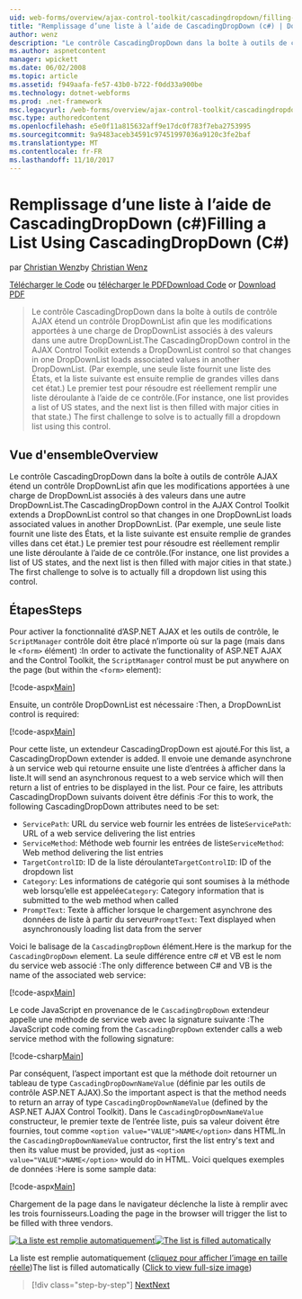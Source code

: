 ```yaml
---
uid: web-forms/overview/ajax-control-toolkit/cascadingdropdown/filling-a-list-using-cascadingdropdown-cs
title: "Remplissage d’une liste à l’aide de CascadingDropDown (c#) | Documents Microsoft"
author: wenz
description: "Le contrôle CascadingDropDown dans la boîte à outils de contrôle AJAX étend un contrôle DropDownList afin que les modifications apportées à une charge de DropDownList associés à des valeurs dans anoth..."
ms.author: aspnetcontent
manager: wpickett
ms.date: 06/02/2008
ms.topic: article
ms.assetid: f949aafa-fe57-43b0-b722-f0dd33a900be
ms.technology: dotnet-webforms
ms.prod: .net-framework
msc.legacyurl: /web-forms/overview/ajax-control-toolkit/cascadingdropdown/filling-a-list-using-cascadingdropdown-cs
msc.type: authoredcontent
ms.openlocfilehash: e5e0f11a815632aff9e17dc0f783f7eba2753995
ms.sourcegitcommit: 9a9483aceb34591c97451997036a9120c3fe2baf
ms.translationtype: MT
ms.contentlocale: fr-FR
ms.lasthandoff: 11/10/2017
---
```

<a name="filling-a-list-using-cascadingdropdown-c"></a><span data-ttu-id="8dbda-103">Remplissage d’une liste à l’aide de CascadingDropDown (c#)</span><span class="sxs-lookup"><span data-stu-id="8dbda-103">Filling a List Using CascadingDropDown (C#)</span></span>
====================
<span data-ttu-id="8dbda-104">par [Christian Wenz](https://github.com/wenz)</span><span class="sxs-lookup"><span data-stu-id="8dbda-104">by [Christian Wenz](https://github.com/wenz)</span></span>

<span data-ttu-id="8dbda-105">[Télécharger le Code](http://download.microsoft.com/download/9/0/7/907760b1-2c60-4f81-aeb6-ca416a573b0d/cascadingdropdown0.cs.zip) ou [télécharger le PDF](http://download.microsoft.com/download/2/d/c/2dc10e34-6983-41d4-9c08-f78f5387d32b/cascadingdropdown0CS.pdf)</span><span class="sxs-lookup"><span data-stu-id="8dbda-105">[Download Code](http://download.microsoft.com/download/9/0/7/907760b1-2c60-4f81-aeb6-ca416a573b0d/cascadingdropdown0.cs.zip) or [Download PDF](http://download.microsoft.com/download/2/d/c/2dc10e34-6983-41d4-9c08-f78f5387d32b/cascadingdropdown0CS.pdf)</span></span>

> <span data-ttu-id="8dbda-106">Le contrôle CascadingDropDown dans la boîte à outils de contrôle AJAX étend un contrôle DropDownList afin que les modifications apportées à une charge de DropDownList associés à des valeurs dans une autre DropDownList.</span><span class="sxs-lookup"><span data-stu-id="8dbda-106">The CascadingDropDown control in the AJAX Control Toolkit extends a DropDownList control so that changes in one DropDownList loads associated values in another DropDownList.</span></span> <span data-ttu-id="8dbda-107">(Par exemple, une seule liste fournit une liste des États, et la liste suivante est ensuite remplie de grandes villes dans cet état.) Le premier test pour résoudre est réellement remplir une liste déroulante à l’aide de ce contrôle.</span><span class="sxs-lookup"><span data-stu-id="8dbda-107">(For instance, one list provides a list of US states, and the next list is then filled with major cities in that state.) The first challenge to solve is to actually fill a dropdown list using this control.</span></span>


## <a name="overview"></a><span data-ttu-id="8dbda-108">Vue d'ensemble</span><span class="sxs-lookup"><span data-stu-id="8dbda-108">Overview</span></span>

<span data-ttu-id="8dbda-109">Le contrôle CascadingDropDown dans la boîte à outils de contrôle AJAX étend un contrôle DropDownList afin que les modifications apportées à une charge de DropDownList associés à des valeurs dans une autre DropDownList.</span><span class="sxs-lookup"><span data-stu-id="8dbda-109">The CascadingDropDown control in the AJAX Control Toolkit extends a DropDownList control so that changes in one DropDownList loads associated values in another DropDownList.</span></span> <span data-ttu-id="8dbda-110">(Par exemple, une seule liste fournit une liste des États, et la liste suivante est ensuite remplie de grandes villes dans cet état.) Le premier test pour résoudre est réellement remplir une liste déroulante à l’aide de ce contrôle.</span><span class="sxs-lookup"><span data-stu-id="8dbda-110">(For instance, one list provides a list of US states, and the next list is then filled with major cities in that state.) The first challenge to solve is to actually fill a dropdown list using this control.</span></span>

## <a name="steps"></a><span data-ttu-id="8dbda-111">Étapes</span><span class="sxs-lookup"><span data-stu-id="8dbda-111">Steps</span></span>

<span data-ttu-id="8dbda-112">Pour activer la fonctionnalité d’ASP.NET AJAX et les outils de contrôle, le `ScriptManager` contrôle doit être placé n’importe où sur la page (mais dans le `<form>` élément) :</span><span class="sxs-lookup"><span data-stu-id="8dbda-112">In order to activate the functionality of ASP.NET AJAX and the Control Toolkit, the `ScriptManager` control must be put anywhere on the page (but within the `<form>` element):</span></span>

[!code-aspx[Main](filling-a-list-using-cascadingdropdown-cs/samples/sample1.aspx)]

<span data-ttu-id="8dbda-113">Ensuite, un contrôle DropDownList est nécessaire :</span><span class="sxs-lookup"><span data-stu-id="8dbda-113">Then, a DropDownList control is required:</span></span>

[!code-aspx[Main](filling-a-list-using-cascadingdropdown-cs/samples/sample2.aspx)]

<span data-ttu-id="8dbda-114">Pour cette liste, un extendeur CascadingDropDown est ajouté.</span><span class="sxs-lookup"><span data-stu-id="8dbda-114">For this list, a CascadingDropDown extender is added.</span></span> <span data-ttu-id="8dbda-115">Il envoie une demande asynchrone à un service web qui retourne ensuite une liste d’entrées à afficher dans la liste.</span><span class="sxs-lookup"><span data-stu-id="8dbda-115">It will send an asynchronous request to a web service which will then return a list of entries to be displayed in the list.</span></span> <span data-ttu-id="8dbda-116">Pour ce faire, les attributs CascadingDropDown suivants doivent être définis :</span><span class="sxs-lookup"><span data-stu-id="8dbda-116">For this to work, the following CascadingDropDown attributes need to be set:</span></span>

- <span data-ttu-id="8dbda-117">`ServicePath`: URL du service web fournir les entrées de liste</span><span class="sxs-lookup"><span data-stu-id="8dbda-117">`ServicePath`: URL of a web service delivering the list entries</span></span>
- <span data-ttu-id="8dbda-118">`ServiceMethod`: Méthode web fournir les entrées de liste</span><span class="sxs-lookup"><span data-stu-id="8dbda-118">`ServiceMethod`: Web method delivering the list entries</span></span>
- <span data-ttu-id="8dbda-119">`TargetControlID`: ID de la liste déroulante</span><span class="sxs-lookup"><span data-stu-id="8dbda-119">`TargetControlID`: ID of the dropdown list</span></span>
- <span data-ttu-id="8dbda-120">`Category`: Les informations de catégorie qui sont soumises à la méthode web lorsqu’elle est appelée</span><span class="sxs-lookup"><span data-stu-id="8dbda-120">`Category`: Category information that is submitted to the web method when called</span></span>
- <span data-ttu-id="8dbda-121">`PromptText`: Texte à afficher lorsque le chargement asynchrone des données de liste à partir du serveur</span><span class="sxs-lookup"><span data-stu-id="8dbda-121">`PromptText`: Text displayed when asynchronously loading list data from the server</span></span>

<span data-ttu-id="8dbda-122">Voici le balisage de la `CascadingDropDown` élément.</span><span class="sxs-lookup"><span data-stu-id="8dbda-122">Here is the markup for the `CascadingDropDown` element.</span></span> <span data-ttu-id="8dbda-123">La seule différence entre c# et VB est le nom du service web associé :</span><span class="sxs-lookup"><span data-stu-id="8dbda-123">The only difference between C# and VB is the name of the associated web service:</span></span>

[!code-aspx[Main](filling-a-list-using-cascadingdropdown-cs/samples/sample3.aspx)]

<span data-ttu-id="8dbda-124">Le code JavaScript en provenance de le `CascadingDropDown` extendeur appelle une méthode de service web avec la signature suivante :</span><span class="sxs-lookup"><span data-stu-id="8dbda-124">The JavaScript code coming from the `CascadingDropDown` extender calls a web service method with the following signature:</span></span>

[!code-csharp[Main](filling-a-list-using-cascadingdropdown-cs/samples/sample4.cs)]

<span data-ttu-id="8dbda-125">Par conséquent, l’aspect important est que la méthode doit retourner un tableau de type `CascadingDropDownNameValue` (définie par les outils de contrôle ASP.NET AJAX).</span><span class="sxs-lookup"><span data-stu-id="8dbda-125">So the important aspect is that the method needs to return an array of type `CascadingDropDownNameValue` (defined by the ASP.NET AJAX Control Toolkit).</span></span> <span data-ttu-id="8dbda-126">Dans le `CascadingDropDownNameValue` constructeur, le premier texte de l’entrée liste, puis sa valeur doivent être fournies, tout comme `<option value="VALUE">NAME</option>` dans HTML.</span><span class="sxs-lookup"><span data-stu-id="8dbda-126">In the `CascadingDropDownNameValue` contructor, first the list entry's text and then its value must be provided, just as `<option value="VALUE">NAME</option>` would do in HTML.</span></span> <span data-ttu-id="8dbda-127">Voici quelques exemples de données :</span><span class="sxs-lookup"><span data-stu-id="8dbda-127">Here is some sample data:</span></span>

[!code-aspx[Main](filling-a-list-using-cascadingdropdown-cs/samples/sample5.aspx)]

<span data-ttu-id="8dbda-128">Chargement de la page dans le navigateur déclenche la liste à remplir avec les trois fournisseurs.</span><span class="sxs-lookup"><span data-stu-id="8dbda-128">Loading the page in the browser will trigger the list to be filled with three vendors.</span></span>


<span data-ttu-id="8dbda-129">[![La liste est remplie automatiquement](filling-a-list-using-cascadingdropdown-cs/_static/image2.png)](filling-a-list-using-cascadingdropdown-cs/_static/image1.png)</span><span class="sxs-lookup"><span data-stu-id="8dbda-129">[![The list is filled automatically](filling-a-list-using-cascadingdropdown-cs/_static/image2.png)](filling-a-list-using-cascadingdropdown-cs/_static/image1.png)</span></span>

<span data-ttu-id="8dbda-130">La liste est remplie automatiquement ([cliquez pour afficher l’image en taille réelle](filling-a-list-using-cascadingdropdown-cs/_static/image3.png))</span><span class="sxs-lookup"><span data-stu-id="8dbda-130">The list is filled automatically ([Click to view full-size image](filling-a-list-using-cascadingdropdown-cs/_static/image3.png))</span></span>

>[!div class="step-by-step"]
[<span data-ttu-id="8dbda-131">Next</span><span class="sxs-lookup"><span data-stu-id="8dbda-131">Next</span></span>](using-cascadingdropdown-with-a-database-cs.md)
